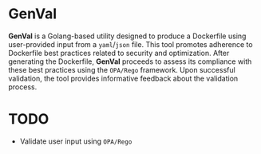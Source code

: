 # GenVal

**GenVal** is a Golang-based utility designed to produce a Dockerfile using user-provided input from a `yaml`/`json` file. This tool promotes adherence to Dockerfile best practices related to security and optimization. After generating the Dockerfile, **GenVal** proceeds to assess its compliance with these best practices using the `OPA/Rego` framework. Upon successful validation, the tool provides informative feedback about the validation process.

# TODO

- Validate user input using `OPA/Rego` 
 

